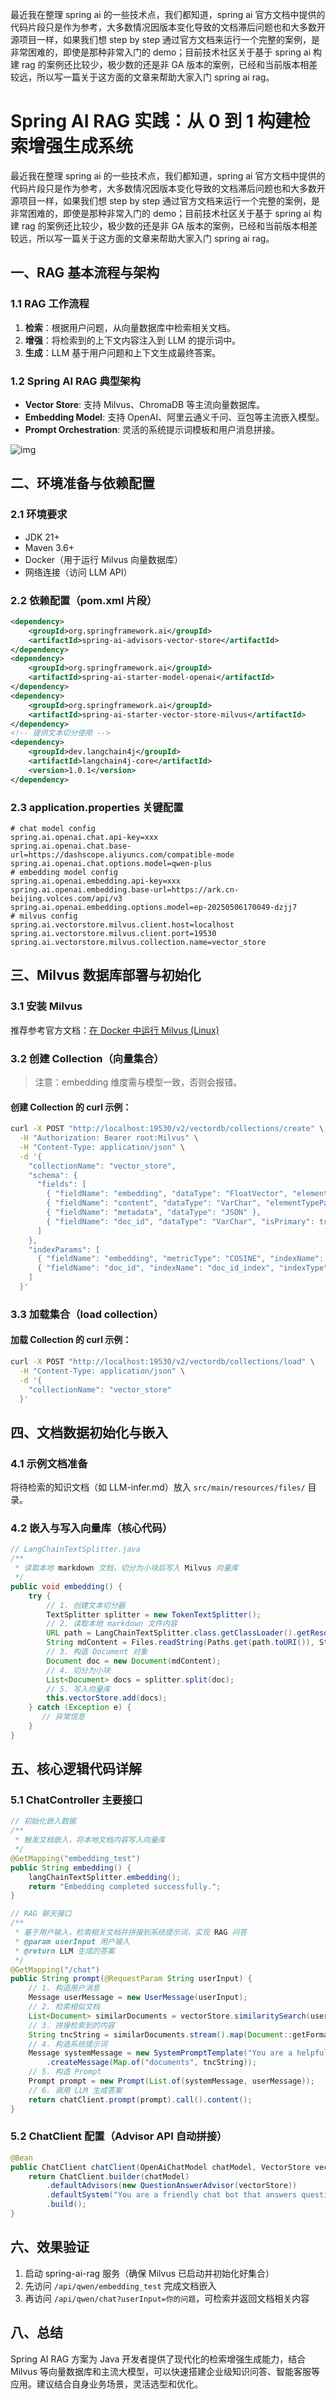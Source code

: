 最近我在整理 spring ai  的一些技术点，我们都知道，spring ai 官方文档中提供的代码片段只是作为参考，大多数情况因版本变化导致的文档滞后问题也和大多数开源项目一样，如果我们想 step by step 通过官方文档来运行一个完整的案例，是非常困难的，即使是那种非常入门的 demo；目前技术社区关于基于 spring ai 构建 rag 的案例还比较少，极少数的还是非 GA 版本的案例，已经和当前版本相差较远，所以写一篇关于这方面的文章来帮助大家入门 spring ai rag。

# Spring AI RAG 实践：从 0 到 1 构建检索增强生成系统

最近我在整理 spring ai 的一些技术点，我们都知道，spring ai 官方文档中提供的代码片段只是作为参考，大多数情况因版本变化导致的文档滞后问题也和大多数开源项目一样，如果我们想 step by step 通过官方文档来运行一个完整的案例，是非常困难的，即使是那种非常入门的 demo；目前技术社区关于基于 spring ai 构建 rag 的案例还比较少，极少数的还是非 GA 版本的案例，已经和当前版本相差较远，所以写一篇关于这方面的文章来帮助大家入门 spring ai rag。

## 一、RAG 基本流程与架构

### 1.1 RAG 工作流程

1. **检索**：根据用户问题，从向量数据库中检索相关文档。
2. **增强**：将检索到的上下文内容注入到 LLM 的提示词中。
3. **生成**：LLM 基于用户问题和上下文生成最终答案。

### 1.2 Spring AI RAG 典型架构

- **Vector Store**: 支持 Milvus、ChromaDB 等主流向量数据库。
- **Embedding Model**: 支持 OpenAI、阿里云通义千问、豆包等主流嵌入模型。
- **Prompt Orchestration**: 灵活的系统提示词模板和用户消息拼接。

![img](https://vspicgo.oss-cn-shanghai.aliyuncs.com/typora/1*CuVO0YrCKTOySKvyY0EBxw.png)


## 二、环境准备与依赖配置

### 2.1 环境要求
- JDK 21+
- Maven 3.6+
- Docker（用于运行 Milvus 向量数据库）
- 网络连接（访问 LLM API）

### 2.2 依赖配置（pom.xml 片段）
```xml
<dependency>
    <groupId>org.springframework.ai</groupId>
    <artifactId>spring-ai-advisors-vector-store</artifactId>
</dependency>
<dependency>
    <groupId>org.springframework.ai</groupId>
    <artifactId>spring-ai-starter-model-openai</artifactId>
</dependency>
<dependency>
    <groupId>org.springframework.ai</groupId>
    <artifactId>spring-ai-starter-vector-store-milvus</artifactId>
</dependency>
<!-- 提供文本切分使用 -->
<dependency>
    <groupId>dev.langchain4j</groupId>
    <artifactId>langchain4j-core</artifactId>
    <version>1.0.1</version>
</dependency>
```

### 2.3 application.properties 关键配置
```properties
# chat model config
spring.ai.openai.chat.api-key=xxx
spring.ai.openai.chat.base-url=https://dashscope.aliyuncs.com/compatible-mode
spring.ai.openai.chat.options.model=qwen-plus
# embedding model config
spring.ai.openai.embedding.api-key=xxx
spring.ai.openai.embedding.base-url=https://ark.cn-beijing.volces.com/api/v3
spring.ai.openai.embedding.options.model=ep-20250506170049-dzjj7
# milvus config
spring.ai.vectorstore.milvus.client.host=localhost
spring.ai.vectorstore.milvus.client.port=19530
spring.ai.vectorstore.milvus.collection.name=vector_store
```

## 三、Milvus 数据库部署与初始化

### 3.1 安装 Milvus
推荐参考官方文档：[在 Docker 中运行 Milvus (Linux)](https://milvus.io/docs/zh/install_standalone-docker.md)

### 3.2 创建 Collection（向量集合）

> 注意：embedding 维度需与模型一致，否则会报错。

#### 创建 Collection 的 curl 示例：
```bash
curl -X POST "http://localhost:19530/v2/vectordb/collections/create" \
  -H "Authorization: Bearer root:Milvus" \
  -H "Content-Type: application/json" \
  -d '{
    "collectionName": "vector_store",
    "schema": {
      "fields": [
        { "fieldName": "embedding", "dataType": "FloatVector", "elementTypeParams": { "dim": "2048" } },
        { "fieldName": "content", "dataType": "VarChar", "elementTypeParams": { "max_length": 512000 } },
        { "fieldName": "metadata", "dataType": "JSON" },
        { "fieldName": "doc_id", "dataType": "VarChar", "isPrimary": true, "elementTypeParams": { "max_length": 512 } }
      ]
    },
    "indexParams": [
      { "fieldName": "embedding", "metricType": "COSINE", "indexName": "embedding_index", "indexType": "AUTOINDEX" },
      { "fieldName": "doc_id", "indexName": "doc_id_index", "indexType": "AUTOINDEX" }
    ]
  }'
```

### 3.3 加载集合（load collection）

#### 加载 Collection 的 curl 示例：
```bash
curl -X POST "http://localhost:19530/v2/vectordb/collections/load" \
  -H "Content-Type: application/json" \
  -d '{
    "collectionName": "vector_store"
  }'
```


## 四、文档数据初始化与嵌入

### 4.1 示例文档准备
将待检索的知识文档（如 LLM-infer.md）放入 `src/main/resources/files/` 目录。

### 4.2 嵌入与写入向量库（核心代码）
```java
// LangChainTextSplitter.java
/**
 * 读取本地 markdown 文档，切分为小块后写入 Milvus 向量库
 */
public void embedding() {
    try {
        // 1. 创建文本切分器
        TextSplitter splitter = new TokenTextSplitter();
        // 2. 读取本地 markdown 文件内容
        URL path = LangChainTextSplitter.class.getClassLoader().getResource("classpath:files/LLM-infer.md");
        String mdContent = Files.readString(Paths.get(path.toURI()), StandardCharsets.UTF_8);
        // 3. 构造 Document 对象
        Document doc = new Document(mdContent);
        // 4. 切分为小块
        List<Document> docs = splitter.split(doc);
        // 5. 写入向量库
        this.vectorStore.add(docs);
    } catch (Exception e) {
       // 异常信息
    }
}
```

## 五、核心逻辑代码详解

### 5.1 ChatController 主要接口
```java
// 初始化嵌入数据
/**
 * 触发文档嵌入，将本地文档内容写入向量库
 */
@GetMapping("embedding_test")
public String embedding() {
    langChainTextSplitter.embedding();
    return "Embedding completed successfully.";
}

// RAG 聊天接口
/**
 * 基于用户输入，检索相关文档并拼接到系统提示词，实现 RAG 问答
 * @param userInput 用户输入
 * @return LLM 生成的答案
 */
@GetMapping("/chat")
public String prompt(@RequestParam String userInput) {
    // 1. 构造用户消息
    Message userMessage = new UserMessage(userInput);
    // 2. 检索相似文档
    List<Document> similarDocuments = vectorStore.similaritySearch(userInput);
    // 3. 拼接检索到的内容
    String tncString = similarDocuments.stream().map(Document::getFormattedContent).collect(Collectors.joining("\n"));
    // 4. 构造系统提示词
    Message systemMessage = new SystemPromptTemplate("You are a helpful assistant. Here are some relevant documents:\n\n {documents}")
        .createMessage(Map.of("documents", tncString));
    // 5. 构造 Prompt
    Prompt prompt = new Prompt(List.of(systemMessage, userMessage));
    // 6. 调用 LLM 生成答案
    return chatClient.prompt(prompt).call().content();
}
```

### 5.2 ChatClient 配置（Advisor API 自动拼接）
```java
@Bean
public ChatClient chatClient(OpenAiChatModel chatModel, VectorStore vectorStore) {
    return ChatClient.builder(chatModel)
        .defaultAdvisors(new QuestionAnswerAdvisor(vectorStore))
        .defaultSystem("You are a friendly chat bot that answers question with json always")
        .build();
}
```

## 六、效果验证

1. 启动 spring-ai-rag 服务（确保 Milvus 已启动并初始化好集合）
2. 先访问 `/api/qwen/embedding_test` 完成文档嵌入
3. 再访问 `/api/qwen/chat?userInput=你的问题`，可检索并返回文档相关内容


## 八、总结

Spring AI RAG 方案为 Java 开发者提供了现代化的检索增强生成能力，结合 Milvus 等向量数据库和主流大模型，可以快速搭建企业级知识问答、智能客服等应用。建议结合自身业务场景，灵活选型和优化。
